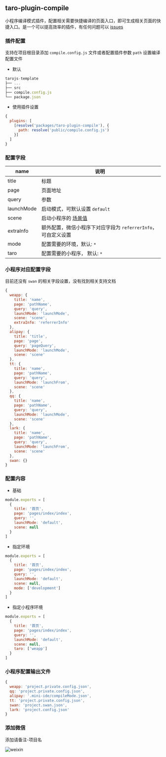 ## taro-plugin-compile

小程序编译模式插件，配置相关需要快捷编译的页面入口，即可生成相关页面的快捷入口。是一个可以提高效率的插件，有任何问题可以 [issues](https://github.com/yangtianxia/tarojs-template/issues)

### 插件配置
支持在项目根目录添加 `compile.config.js` 文件或者配置插件参数 `path` 设置编译配置文件

- 默认
```ts
tarojs-template
├── ...
├── src
├── compile.config.js
└── package.json
```

- 使用插件设置
```js
{
  plugins: [
    [resolve('packages/taro-plugin-compile'), {
      path: resolve('public/compile.config.js')
    }]
  ]
}
```

### 配置字段

| name | 说明 |
| - | - |
| title | 标题 |
| page | 页面地址 |
| query | 参数 |
| launchMode | 启动模式，可默认设置 `default` |
| scene | 启动小程序的 [场景值](https://developers.weixin.qq.com/miniprogram/dev/framework/app-service/scene.html) |
| extraInfo | 额外配置，微信小程序下对应字段为 `referrerInfo`， 可自定义设置 |
| mode | 配置需要的环境，默认: `*` |
| taro | 配置需要的小程序， 默认: `*` |

### 小程序对应配置字段
目前还没有 `swan` 的相关字段设置，没有找到相关支持文档

```js
{
  weapp: {
    title: 'name',
    page: 'pathName',
    query: 'query',
    launchMode: 'launchMode',
    scene: 'scene',
    extraInfo: 'referrerInfo'
  },
  alipay: {
    title: 'title',
    page: 'page',
    query: 'pageQuery',
    launchMode: 'launchMode',
    scene: 'scene'
  },
  tt: {
    title: 'name',
    page: 'pathName',
    query: 'query',
    launchMode: 'launchFrom',
    scene: 'scene'
  },
  qq: {
    title: 'name',
    page: 'pathName',
    query: 'query',
    launchMode: 'launchMode',
    scene: 'scene'
  },
  lark: {
    title: 'name',
    page: 'pathName',
    query: 'query',
    launchMode: 'launchFrom',
    scene: 'scene'
  },
  swan: {}
}
```

### 配置内容

- 基础
```js
module.exports = [
  {
    title: '首页',
    page: 'pages/index/index',
    query: '',
    launchMode: 'default',
    scene: null
  }
]
```

- 指定环境
```js
module.exports = [
  {
    title: '首页',
    page: 'pages/index/index',
    query: '',
    launchMode: 'default',
    scene: null,
    mode: ['development']
  }
]
```

- 指定小程序环境
```js
module.exports = [
  {
    title: '首页',
    page: 'pages/index/index',
    query: '',
    launchMode: 'default',
    scene: null,
    taro: ['weapp']
  }
]
```

### 小程序配置输出文件

```js
{
  weapp: 'project.private.config.json',
  qq: 'project.private.config.json',
  alipay: '.mini-ide/compileMode.json',
  tt: 'project.private.config.json',
  swan: 'project.swan.json',
  lark: 'project.config.json'
}
```

### 添加微信
添加请备注-项目名

![weixin](http://s6021rm6s.bkt.clouddn.com/weixin.webp)
